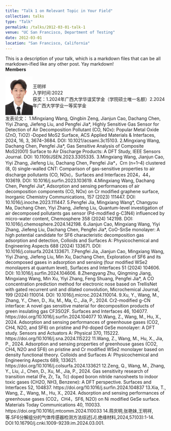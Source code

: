 ```yaml
---
title: "Talk 1 on Relevant Topic in Your Field"
collection: talks
type: "Talk"
permalink: /talks/2012-03-01-talk-1
venue: "UC San Francisco, Department of Testing"
date: 2012-03-01
location: "San Francisco, California"
---
```


This is a description of your talk, which is a markdown files that can be all markdown-ified like any other post. Yay markdown!  
**Members**  
 <div style="display: flex; align-items: center;">
  <img src="../images/stu_wangmingxiang.png" alt="Alt Text" width="100" height="120" />
  <span>王明祥<br>入学时间:2022<br>获奖：1.2024年广西大学华谊奖学金（学院硕士唯一名额）2.2024年广西大学学业一等奖学金</span>
</div>
 发表论文：
1.Mingxiang Wang, Qingbin Zeng, Jianjun Cao, Dachang Chen, Yiyi Zhang, Jiefeng Liu, and Pengfei Jia*, Highly Sensitive Gas Sensor for Detection of Air Decomposition Pollutant (CO, NOx): Popular Metal Oxide (ZnO, TiO2) ‑Doped MoS2 Surface, ACS Applied Materials & Interfaces, 2024, 16, 3, 3674–3684. DOI: 10.1021/acsami.3c15103.  
2.Mingxiang Wang, Dachang Chen, Pengfei Jia*, Gas Sensitive Analysis of Composite MoS2(001) Surface to Air Discharge Products: A DFT Study, IEEE Sensors Journal. DOI: 10.1109/JSEN.2023.3305335.  
3.Mingxiang Wang, Jianjun Cao, Yiyi Zhang, Jiefeng Liu, Dachang Chen, Pengfei Jia*，Crn (n=1–4) clustered (8, 0) single-walled CNT: Comparison of gas-sensitive properties to air discharge pollutants (CO, NOx)，Surfaces and Interfaces 2024，44，103619. DOI: 10.1016/j.surfin.2023.103619.  
4.Mingxiang Wang, Dachang Chen, Pengfei Jia*, Adsorption and sensing performances of air decomposition components (CO, NOx) on Cr modified graphene surface, Inorganic Chemistry Communications, 157 (2023) 111447. DOI: 10.1016/j.inoche.2023.111447.  
5.Pengfei Jia, Mingxiang Wang*, Changyou Ma, Dachang Chen, Yiyi Zhang, Jiefeng Liu, Quantum-level investigation of air decomposed pollutants gas sensor (Pd-modified g-C3N4) influenced by micro-water content, Chemosphere 358 (2024) 142198. DOI: 10.1016/j.chemosphere.2024.142198.  
6.Jianjun Cao, Mingxiang Wang, Yiyi Zhang, Jiefeng Liu, Dachang Chen, Pengfei Jia*, CoO-SnSe monolayer: A high potential candidate for SF6 characteristic decomposition gas adsorption and detection, Colloids and Surfaces A: Physicochemical and Engineering Aspects 688 (2024) 133671. DOI: 10.1016/j.colsurfa.2024.133671.
7.Pengfei Jia, Jianjun Cao, Mingxiang Wang, Yiyi Zhang, Jiefeng Liu, Min Xu, Dachang Chen, Exploration of SF6 and its decomposed gases in adsorption and sensing (four modified WSe2 monolayers at quantum level), Surfaces and Interfaces 51 (2024) 104606. DOI: 10.1016/j.surfin.2024.104606.  
8.Zhengyang Zhu, Qingming Jiang, Mingxiang Wang, Min Xu, Yiyi Zhang, Feng Shuang, Pengfei Jia*, A CO concentration prediction method for electronic nose based on TrellisNet with gated recurrent unit and dilated convolution, Microchemical Journal, 199 (2024):110014. DOI: 10.1016/j.microc.2024.110014.  
9.Xu, Y., Wang, M., Zhang, Y., Chen, D., Xu, M., Ma, C., Jia, P., 2024. Cr2-modified g-CN interface: A novel gas sensitive material for decomposition products of green insulating gas CF3SO2F. Surfaces and Interfaces 46, 104077. https://doi.org/10.1016/j.surfin.2024.104077  
10.Wang, Z., Wang, M., Hu, X., 2024. Adsorption and sensing performances of greenhouse gases (CO2, CH4, N2O, and SF6) on pristine and Pd-doped GeSe monolayer: A DFT study. Sensors and Actuators A: Physical 370, 115222. https://doi.org/10.1016/j.sna.2024.115222  
11.Wang, Z., Wang, M., Hu, X., Jia, P., 2024. Adsorption and sensing properties of greenhouse gases (CO2, CH4, N2O and SF6) on pristine and Cr modified WSe2 monolayer based on density functional theory. Colloids and Surfaces A: Physicochemical and Engineering Aspects 689, 133621. https://doi.org/10.1016/j.colsurfa.2024.133621  
12.Zeng, Q., Wang, M., Zhang, Y., Liu, J., Chen, D., Xu, M., Jia, P., 2024. Gas sensitivity research of transition metal (Fe, Zr, Ta, Tc) doped boron nitride  nanosheets to indoor toxic gases (CH2O, NH3, Benzene): A DFT perspective. Surfaces and Interfaces 52, 104837. https://doi.org/10.1016/j.surfin.2024.104837  
13.Xia, T., Wang, Z., Wang, M., Hu, X., 2024. Adsorption and sensing performances of greenhouse gases (CO2，CH4，SF6, N2O) on Ni modified GeSe surface. Materials Today Communications 40, 110033. https://doi.org/10.1016/j.mtcomm.2024.110033  
14.蒋庆明,张艳妹,王明祥,等.SF6分解组分的气体传感器检测方法综述[J].绝缘材料,2024,57(03):1-14. DOI:10.16790/j.cnki.1009-9239.im.2024.03.001.  


